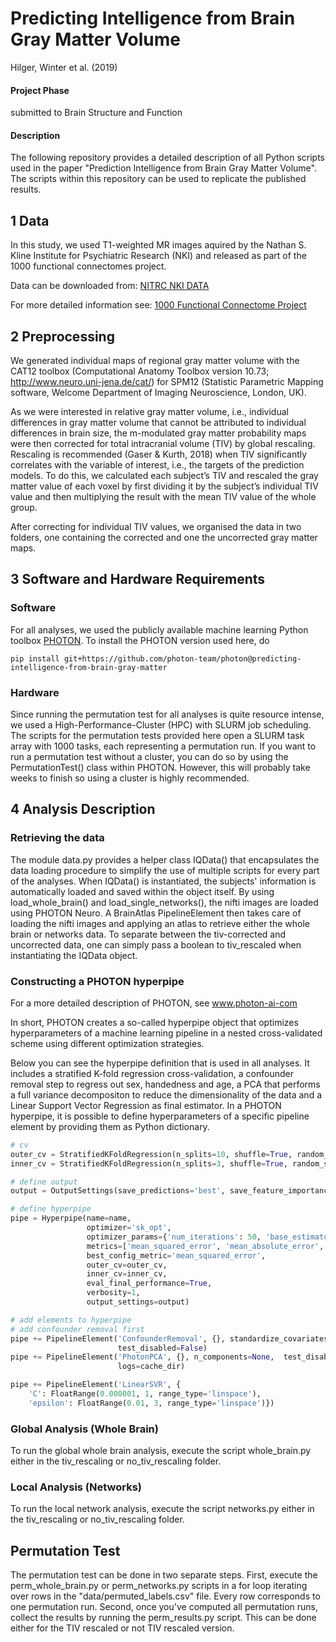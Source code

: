 # Predicting Intelligence from Brain Gray Matter Volume
Hilger, Winter et al. (2019)

#### Project Phase
submitted to Brain Structure and Function
#### Description
The following repository provides a detailed description of all Python scripts used in the paper "Prediction Intelligence 
from Brain Gray Matter Volume". The scripts within this repository can be used to replicate the published results.

## 1 Data
In this study, we used T1-weighted MR images aquired by the Nathan S. Kline Institute for Psychiatric Research (NKI) and 
released as part of the 1000 functional connectomes project.

Data can be downloaded from: 
[NITRC NKI DATA](http://www.nitrc.org/ir/app/template/XDATScreen_report_xnat_projectData.vm/search_element/xnat:projectData/search_field/xnat:projectData.ID/search_value/nki_rockland)

For more detailed information see: 
[1000 Functional Connectome Project](http://fcon_1000.projects.nitrc.org/indi/pro/nki.html)


## 2 Preprocessing
We generated individual maps of regional gray matter volume with the CAT12 toolbox (Computational Anatomy Toolbox 
version 10.73; http://www.neuro.uni-jena.de/cat/) for SPM12 (Statistic Parametric Mapping software, Welcome Department 
of Imaging Neuroscience, London, UK).

As we were interested in relative gray matter volume, i.e., individual differences in gray matter volume that cannot be 
attributed to individual differences in brain size, the m-modulated gray matter probability maps were then corrected 
for total intracranial volume (TIV) by global rescaling. Rescaling is recommended (Gaser & Kurth, 2018) when TIV 
significantly correlates with the variable of interest, i.e., the targets of the prediction models. 
To do this, we calculated each subject’s TIV and rescaled the gray matter value of each voxel by first dividing it by the 
subject’s individual TIV value and then multiplying the result with the mean TIV value of the whole group. 

After correcting for individual TIV values, we organised the data in two folders, one containing the corrected and one 
the uncorrected gray matter maps.

## 3 Software and Hardware Requirements
### Software
For all analyses, we used the publicly available machine learning Python toolbox 
[PHOTON](https://github.com/photon-team/photon). To install the PHOTON version used here, do
```
pip install git+https://github.com/photon-team/photon@predicting-intelligence-from-brain-gray-matter
```
### Hardware
Since running the permutation test for all analyses is quite resource intense, we used a High-Performance-Cluster (HPC) 
with SLURM job scheduling. The scripts for the permutation tests provided here open a SLURM task array with 1000 tasks, 
each representing a permutation run. If you want to run a permutation test without a cluster, you can do so by using the 
PermutationTest() class within PHOTON. However, this will probably take weeks to finish so using a cluster is highly 
recommended.

## 4 Analysis Description
### Retrieving the data
The module data.py provides a helper class IQData() that encapsulates the data loading procedure to simplify the use of 
multiple scripts for every part of the analyses. When IQData() is instantiated, the subjects' information is automatically 
loaded and saved within the object itself. By using load_whole_brain() and load_single_networks(), the nifti images are 
loaded using PHOTON Neuro. A BrainAtlas PipelineElement then takes care of loading the nifti images and applying an 
atlas to retrieve either the whole brain or networks data. To separate between the tiv-corrected and uncorrected data,
one can simply pass a boolean to tiv_rescaled when instantiating the IQData object.

### Constructing a PHOTON hyperpipe
For a more detailed description of PHOTON, see www.photon-ai-com

In short, PHOTON creates a so-called hyperpipe object that optimizes hyperparameters of a machine learning pipeline in 
a nested cross-validated scheme using different optimization strategies.

Below you can see the hyperpipe definition that is used in all analyses. It includes a stratified K-fold regression 
cross-validation, a confounder removal step to regress out sex, handedness and age, a PCA that performs a full variance 
decompositon to reduce the dimensionality of the data and a Linear Support Vector Regression as final estimator. In a 
PHOTON hyperpipe, it is possible to define hyperparameters of a specific pipeline element by providing them as Python 
dictionary.
```python
# cv
outer_cv = StratifiedKFoldRegression(n_splits=10, shuffle=True, random_state=3)
inner_cv = StratifiedKFoldRegression(n_splits=3, shuffle=True, random_state=4)

# define output
output = OutputSettings(save_predictions='best', save_feature_importances='None', project_folder=project_folder)

# define hyperpipe
pipe = Hyperpipe(name=name,
                 optimizer='sk_opt',
                 optimizer_params={'num_iterations': 50, 'base_estimator': 'GP'},
                 metrics=['mean_squared_error', 'mean_absolute_error', 'variance_explained'],
                 best_config_metric='mean_squared_error',
                 outer_cv=outer_cv,
                 inner_cv=inner_cv,
                 eval_final_performance=True,
                 verbosity=1,
                 output_settings=output)

# add elements to hyperpipe
# add confounder removal first
pipe += PipelineElement('ConfounderRemoval', {}, standardize_covariates=True, cache_dir=cache_dir,
                        test_disabled=False)
pipe += PipelineElement('PhotonPCA', {}, n_components=None,  test_disabled=False,
                        logs=cache_dir)

pipe += PipelineElement('LinearSVR', {
    'C': FloatRange(0.000001, 1, range_type='linspace'),
    'epsilon': FloatRange(0.01, 3, range_type='linspace')})
```
### Global Analysis (Whole Brain) 
To run the global whole brain analysis, execute the script whole_brain.py either in the tiv_rescaling or no_tiv_rescaling 
folder.

### Local Analysis (Networks)
To run the local network analysis, execute the script networks.py either in the tiv_rescaling or no_tiv_rescaling 
folder.

## Permutation Test
The permutation test can be done in two separate steps. First, execute the perm_whole_brain.py or perm_networks.py scripts 
in a for loop iterating over rows in the "data/permuted_labels.csv" file. Every row corresponds to one permutation run.
Second, once you've computed all permutation runs, collect the results by running the perm_results.py script. This can 
be done either for the TIV rescaled or not TIV rescaled version.
